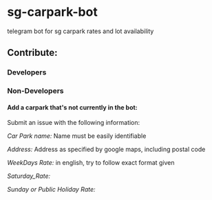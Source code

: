 # sg-carpark-bot
telegram bot for sg carpark rates and lot availability

## Contribute:

### Developers

### Non-Developers
#### Add a carpark that's not currently in the bot:
Submit an issue with the following information:

*Car Park name:* Name must be easily identifiable

*Address:* Address as specified by google maps, including  postal code

*WeekDays Rate:* in english, try to follow exact format given

*Saturday_Rate:*

*Sunday or Public Holiday Rate:* 
